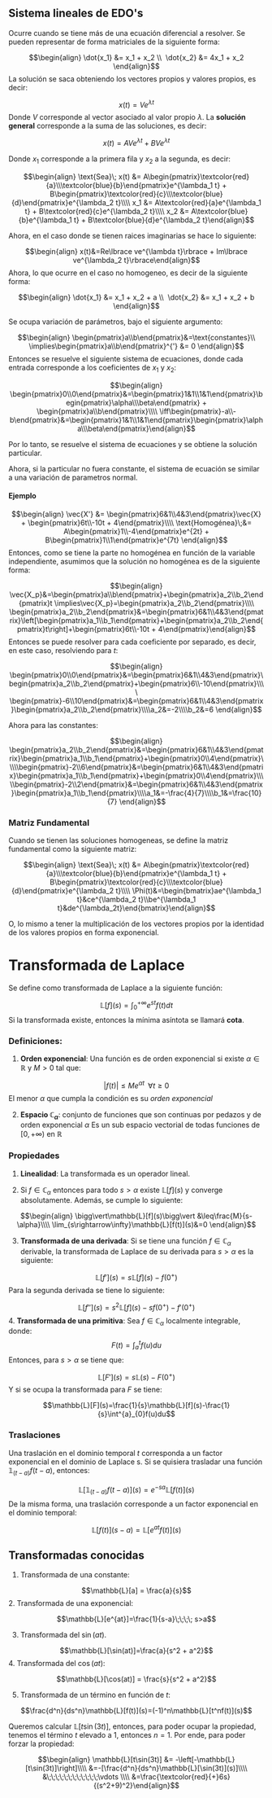 
## Sistema lineales de EDO's 

Ocurre cuando se tiene más de una ecuación diferencial a resolver. Se pueden representar de forma matriciales de la siguiente forma: 

$$\begin{align}
\dot{x_1} &= x_1 + x_2 \\ 
\dot{x_2} &= 4x_1 + x_2
\end{align}$$ 
La solución se saca obteniendo los vectores propios y valores propios, es decir: 

$$x(t)=Ve^{\lambda t}$$ 
Donde $V$ corresponde al vector asociado al valor propio $\lambda$. La **solución general** corresponde a la suma de las soluciones, es decir: 

$$x(t) = AVe^{\lambda t} + BVe^{\lambda t}$$

Donde $x_1$ corresponde a la primera fila y $x_2$ a la segunda, es decir: 

$$\begin{align}
\text{Sea}\; x(t) &= A\begin{pmatrix}\textcolor{red}{a}\\\textcolor{blue}{b}\end{pmatrix}e^{\lambda_1 t} + B\begin{pmatrix}\textcolor{red}{c}\\\textcolor{blue}{d}\end{pmatrix}e^{\lambda_2 t}\\\\
x_1 &= A\textcolor{red}{a}e^{\lambda_1 t} + B\textcolor{red}{c}e^{\lambda_2 t}\\\\
x_2 &= A\textcolor{blue}{b}e^{\lambda_1 t} + B\textcolor{blue}{d}e^{\lambda_2 t}\end{align}$$ 

Ahora, en el caso donde se tienen raices imaginarias se hace lo siguiente: 

$$\begin{align}
x(t)&=Re\lbrace ve^{\lambda t}\rbrace + Im\lbrace ve^{\lambda_2 t}\rbrace\end{align}$$ 
Ahora, lo que ocurre en el caso no homogeneo, es decir de la siguiente forma: 

$$\begin{align}
\dot{x_1} &= x_1 + x_2 + a \\ 
\dot{x_2} &= x_1 + x_2 + b
\end{align}$$

Se ocupa variación de parámetros, bajo el siguiente argumento: 

$$\begin{align}
\begin{pmatrix}a\\b\end{pmatrix}&=\text{constantes}\\
\implies\begin{pmatrix}a\\b\end{pmatrix}^{'} &= 0
\end{align}$$ 
Entonces se resuelve el siguiente sistema de ecuaciones, donde cada entrada corresponde a los coeficientes de $x_1$ y $x_2$: 

$$\begin{align}
\begin{pmatrix}0\\0\end{pmatrix}&=\begin{pmatrix}1&1\\1&1\end{pmatrix}\begin{pmatrix}\alpha\\\beta\end{pmatrix} + \begin{pmatrix}a\\b\end{pmatrix}\\\\
\iff\begin{pmatrix}-a\\-b\end{pmatrix}&=\begin{pmatrix}1&1\\1&1\end{pmatrix}\begin{pmatrix}\alpha\\\beta\end{pmatrix}\end{align}$$

Por lo tanto, se resuelve el sistema de ecuaciones y se obtiene la solución particular. 

Ahora, si la particular no fuera constante, el sistema de ecuación se similar a una variación de parametros normal. 

#### Ejemplo 

$$\begin{align}
\vec{X'} &= \begin{pmatrix}6&1\\4&3\end{pmatrix}\vec{X} + \begin{pmatrix}6t\\-10t + 4\end{pmatrix}\\\\
\text{Homogénea}\;&= A\begin{pmatrix}1\\-4\end{pmatrix}e^{2t} + B\begin{pmatrix}1\\1\end{pmatrix}e^{7t}
\end{align}$$ 
Entonces, como se tiene la parte no homogénea en función de la variable independiente, asumimos que la solución no homogénea es de la siguiente forma: 

$$\begin{align}
\vec{X_p}&=\begin{pmatrix}a\\b\end{pmatrix}+\begin{pmatrix}a_2\\b_2\end{pmatrix}t \implies\vec{X_p}=\begin{pmatrix}a_2\\b_2\end{pmatrix}\\\\
\begin{pmatrix}a_2\\b_2\end{pmatrix}&=\begin{pmatrix}6&1\\4&3\end{pmatrix}\left[\begin{pmatrix}a_1\\b_1\end{pmatrix}+\begin{pmatrix}a_2\\b_2\end{pmatrix}t\right]+\begin{pmatrix}6t\\-10t + 4\end{pmatrix}\end{align}$$ 
Entonces se puede resolver para cada coeficiente por separado, es decir, en este caso, resolviendo para $t$: 

$$\begin{align}
\begin{pmatrix}0\\0\end{pmatrix}&=\begin{pmatrix}6&1\\4&3\end{pmatrix}\begin{pmatrix}a_2\\b_2\end{pmatrix}+\begin{pmatrix}6\\-10\end{pmatrix}\\\\
\begin{pmatrix}-6\\10\end{pmatrix}&=\begin{pmatrix}6&1\\4&3\end{pmatrix}\begin{pmatrix}a_2\\b_2\end{pmatrix}\\\\a_2&=-2\\\\b_2&=6
\end{align}$$

Ahora para las constantes: 

$$\begin{align}
\begin{pmatrix}a_2\\b_2\end{pmatrix}&=\begin{pmatrix}6&1\\4&3\end{pmatrix}\begin{pmatrix}a_1\\b_1\end{pmatrix}+\begin{pmatrix}0\\4\end{pmatrix}\\\\\begin{pmatrix}-2\\6\end{pmatrix}&=\begin{pmatrix}6&1\\4&3\end{pmatrix}\begin{pmatrix}a_1\\b_1\end{pmatrix}+\begin{pmatrix}0\\4\end{pmatrix}\\\\\begin{pmatrix}-2\\2\end{pmatrix}&=\begin{pmatrix}6&1\\4&3\end{pmatrix}\begin{pmatrix}a_1\\b_1\end{pmatrix}\\\\a_1&=-\frac{4}{7}\\\\b_1&=\frac{10}{7}
\end{align}$$ 


###  Matriz Fundamental 

Cuando se tienen las soluciones homogeneas, se define la matriz fundamental como la siguiente matriz: 

$$\begin{align}
\text{Sea}\; x(t) &= A\begin{pmatrix}\textcolor{red}{a}\\\textcolor{blue}{b}\end{pmatrix}e^{\lambda_1 t} + B\begin{pmatrix}\textcolor{red}{c}\\\textcolor{blue}{d}\end{pmatrix}e^{\lambda_2 t}\\\\
\Phi(t)&=\begin{bmatrix}ae^{\lambda_1 t}&ce^{\lambda_2 t}\\be^{\lambda_1 t}&de^{\lambda_2t}\end{bmatrix}\end{align}$$

O, lo mismo a tener la multiplicación de los vectores propios por la identidad de los valores propios en forma exponencial. 


# Transformada de Laplace 

Se define como transformada de Laplace a la siguiente función: 

$$\mathbb{L}[f](s)=\int^{+\infty}_{0}e^{st}f(t)dt$$ 
Si la transformada existe, entonces la mínima asíntota se llamará **cota**. 

### Definiciones: 

1. **Orden exponencial**: Una función es de orden exponencial si existe $\alpha\in\mathbb{R}$ y $M>0$ tal que: 

$$\vert f(t)\vert\leq Me^{\alpha t}\;\;\forall t\geq 0$$ 
El menor $\alpha$ que cumpla la condición es su *orden exponencial*

2. **Espacio $\mathbb{C}_\alpha$**: conjunto de funciones que son continuas por pedazos y de orden exponencial $\alpha$ Es un sub espacio vectorial de todas funciones de $[0,+\infty)$ en $\mathbb{R}$ 


### Propiedades 

1. **Linealidad**: La transformada es un operador lineal. 

2. Si $f\in\mathbb{C}_\alpha$ entonces para todo $s>\alpha$ existe $\mathbb{L}[f](s)$ y converge absolutamente. Además, se cumple lo siguiente: 

$$\begin{align}
\bigg\vert\mathbb{L}[f](s)\bigg\vert &\leq\frac{M}{s-\alpha}\\\\ 
\lim_{s\rightarrow\infty}\mathbb{L}[f(t)](s)&=0
\end{align}$$ 

3. **Transformada de una derivada**: Si se tiene una función $f\in\mathbb{C}_\alpha$ derivable, la transformada de Laplace de su derivada para $s>\alpha$ es la siguiente: 

$$\mathbb{L}[f'](s)=s\mathbb{L}[f](s)-f(0^+)$$ 
Para la segunda derivada se tiene lo siguiente: 

$$\mathbb{L}[f''](s)=s^2\mathbb{L}[f](s)-sf(0^+)-f'(0^+)$$ 
4. **Transformada de una primitiva**: Sea $f\in\mathbb{C}_\alpha$ localmente integrable, donde: 
$$F(t)=\int^{t}_{a}f(u)du$$ 
Entonces, para $s>\alpha$ se tiene que: 

$$\mathbb{L}[F'](s)=s\mathbb{L}(s)-F(0^+)$$ 
Y si se ocupa la transformada para $F$ se tiene: 

$$\mathbb{L}[F](s)=\frac{1}{s}\mathbb{L}[f](s)-\frac{1}{s}\int^{a}_{0}f(u)du$$ 
### Traslaciones 

Una traslación en el dominio temporal $t$ corresponda a un factor exponencial en el dominio de Laplace s. Si se quisiera trasladar una función $\mathbb{1}_{(t-a)}f(t-a)$, entonces: 

$$\mathbb{L}[\mathbb{1}_{(t-a)}f(t-a)](s)=e^{-sa}\mathbb{L}[f(t)](s)$$ 
De la misma forma, una traslación corresponde a un factor exponencial en el dominio temporal: 

$$\mathbb{L}[f(t)](s-a) = \mathbb{L}[e^{at}f(t)](s)$$ 
## Transformadas conocidas 

1. Transformada de una constante: 

$$\mathbb{L}[a] = \frac{a}{s}$$ 
2. Transformada de una exponencial: 

$$\mathbb{L}[e^{at}]=\frac{1}{s-a}\;\;\;\; s>a$$

3. Transformada del $\sin(at)$. 

$$\mathbb{L}[\sin(at)]=\frac{a}{s^2 + a^2}$$ 
4. Transformada del $\cos(at)$: 

$$\mathbb{L}[\cos(at)] = \frac{s}{s^2 + a^2}$$ 

5. Transformada de un término en función de $t$: 

$$\frac{d^n}{ds^n}\mathbb{L}[f(t)](s)=(-1)^n\mathbb{L}[t^nf(t)](s)$$ 

Queremos calcular $\mathbb{L}[t\sin(3t)]$, entonces, para poder ocupar la propiedad, tenemos el término $t$ elevado a $1$, entonces $n=1$. Por ende, para poder forzar la propiedad: 


$$\begin{align} 
\mathbb{L}[t\sin(3t)] &= -\left[-\mathbb{L}[t\sin(3t)]\right]\\\\ 
&=-[\frac{d^n}{ds^n}\mathbb{L}[\sin(3t)](s)]\\\\
&\;\;\;\;\;\;\;\;\;\;\;\;\vdots \\\\
&=\frac{\textcolor{red}{+}6s}{(s^2+9)^2}\end{align}$$ 